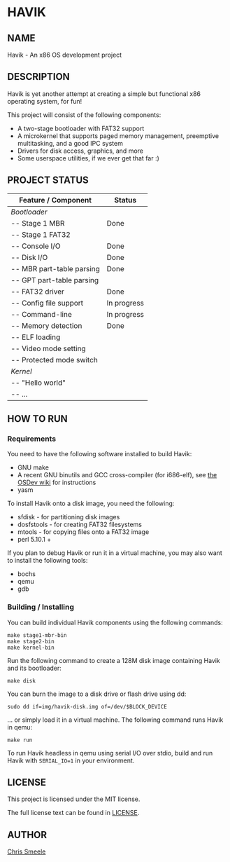 HAVIK
=====

NAME
----

Havik - An x86 OS development project

DESCRIPTION
-----------

Havik is yet another attempt at creating a simple but functional x86 operating
system, for fun!

This project will consist of the following components:

- A two-stage bootloader with FAT32 support
- A microkernel that supports paged memory management, preemptive multitasking,
  and a good IPC system
- Drivers for disk access, graphics, and more
- Some userspace utilities, if we ever get that far :)

PROJECT STATUS
--------------

Feature / Component       | Status
------------------------- | ------
*Bootloader*              |
-- Stage 1 MBR            | Done
-- Stage 1 FAT32          |
-- Console I/O            | Done
-- Disk I/O               | Done
-- MBR part-table parsing | Done
-- GPT part-table parsing |
-- FAT32 driver           | Done
-- Config file support    | In progress
-- Command-line           | In progress
-- Memory detection       | Done
-- ELF loading            |
-- Video mode setting     |
-- Protected mode switch  |
*Kernel*                  |
-- "Hello world"          |
-- ...                    |

HOW TO RUN
----------

### Requirements

You need to have the following software installed to build Havik:

- GNU make
- A recent GNU binutils and GCC cross-compiler (for i686-elf), see
  [the OSDev wiki](http://wiki.osdev.org/GCC_Cross-Compiler) for instructions
- yasm

To install Havik onto a disk image, you need the following:

- sfdisk - for partitioning disk images
- dosfstools - for creating FAT32 filesystems
- mtools - for copying files onto a FAT32 image
- perl 5.10.1 +

If you plan to debug Havik or run it in a virtual machine, you may also want to
install the following tools:

- bochs
- qemu
- gdb

### Building / Installing

You can build individual Havik components using the following commands:

    make stage1-mbr-bin
    make stage2-bin
    make kernel-bin

Run the following command to create a 128M disk image containing Havik and its
bootloader:

    make disk

You can burn the image to a disk drive or flash drive using dd:

    sudo dd if=img/havik-disk.img of=/dev/$BLOCK_DEVICE

... or simply load it in a virtual machine. The following command runs Havik in
qemu:

    make run

To run Havik headless in qemu using serial I/O over stdio, build and run Havik with
`SERIAL_IO=1` in your environment.

LICENSE
-------

This project is licensed under the MIT license.

The full license text can be found in [LICENSE](LICENSE).

AUTHOR
------

[Chris Smeele](https://github.com/cjsmeele)
